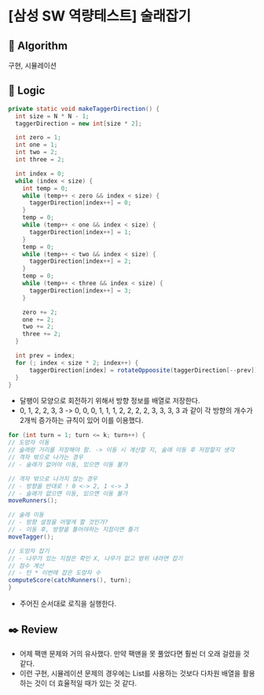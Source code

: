 # [삼성 SW 역량테스트] 술래잡기

## :pushpin: **Algorithm**

구현, 시뮬레이션

## :round_pushpin: **Logic**

```java
private static void makeTaggerDirection() {
  int size = N * N - 1;
  taggerDirection = new int[size * 2];

  int zero = 1;
  int one = 1;
  int two = 2;
  int three = 2;

  int index = 0;
  while (index < size) {
    int temp = 0;
    while (temp++ < zero && index < size) {
      taggerDirection[index++] = 0;
    }
    temp = 0;
    while (temp++ < one && index < size) {
      taggerDirection[index++] = 1;
    }
    temp = 0;
    while (temp++ < two && index < size) {
      taggerDirection[index++] = 2;
    }
    temp = 0;
    while (temp++ < three && index < size) {
      taggerDirection[index++] = 3;
    }

    zero += 2;
    one += 2;
    two += 2;
    three += 2;
  }

  int prev = index;
  for (; index < size * 2; index++) {
      taggerDirection[index] = rotateOppoosite(taggerDirection[--prev]);
  }
}
```

- 달팽이 모양으로 회전하기 위해서 방향 정보를 배열로 저장한다.
- 0, 1, 2, 2, 3, 3 -> 0, 0, 0, 1, 1, 1, 2, 2, 2, 2, 3, 3, 3, 3 과 같이 각 방향의 개수가 2개씩 증가하는 규칙이 있어 이를 이용했다.

```java
for (int turn = 1; turn <= k; turn++) {
// 도망자 이동
// 술래랑 거리를 저장해야 함. -> 이동 시 계산할 지, 술래 이동 후 저장할지 생각
// 격자 밖으로 나가는 경우
// - 술래가 없어야 이동, 있으면 이동 불가

// 격자 밖으로 나가지 않는 경우
// - 방향을 반대로 ! 0 <-> 2, 1 <-> 3
// - 술래가 없으면 이동, 있으면 이동 불가
moveRunners();

// 술래 이동
// - 방향 설정을 어떻게 할 것인가?
// - 이동 후, 방향을 틀어야하는 지점이면 틀기
moveTagger();

// 도망자 잡기
// - 나무가 있는 지점은 확인 X, 나무가 없고 범위 내라면 잡기
// 점수 계산
// - 턴 * 이번에 잡은 도망자 수
computeScore(catchRunners(), turn);
}
```

- 주어진 순서대로 로직을 실행한다.

## :black_nib: **Review**

- 어제 팩맨 문제와 거의 유사했다. 만약 팩맨을 못 풀었다면 훨씬 더 오래 걸렸을 것 같다.
- 이런 구현, 시뮬레이션 문제의 경우에는 List를 사용하는 것보다 다차원 배열을 활용하는 것이 더 효율적일 때가 있는 것 같다.
